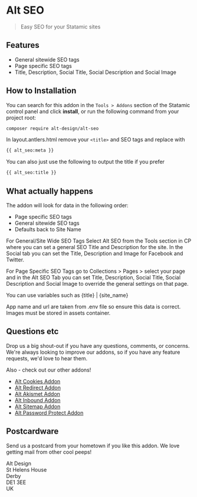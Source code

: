 # Alt SEO

> Easy SEO for your Statamic sites

## Features

- General sitewide SEO tags
- Page specific SEO tags
- Title, Description, Social Title, Social Description and Social Image


## How to Installation

You can search for this addon in the `Tools > Addons` section of the Statamic control panel and click **install**, or run the following command from your project root:

``` bash
composer require alt-design/alt-seo
```

In layout.antlers.html remove your `<title>` and SEO tags and replace with

``` bash
{{ alt_seo:meta }}
```

You can also just use the following to output the title if you prefer

``` bash
{{ alt_seo:title }}
```

## What actually happens

The addon will look for data in the following order:

- Page specific SEO tags
- General sitewide SEO tags
- Defaults back to Site Name

For General/Site Wide SEO Tags Select Alt SEO from the Tools section in CP where you can set a general SEO Title and Description for the site. In the Social tab you can set the Title, Description and Image for Facebook and Twitter.

For Page Specific SEO Tags go to Collections > Pages > select your page and in the Alt SEO Tab you can set Title, Description, Social Title, Social Description and Social Image to override the general settings on that page.

You can use variables such as {title} | {site_name}

App name and url are taken from .env file so ensure this data is correct. Images must be stored in assets container.

## Questions etc

Drop us a big shout-out if you have any questions, comments, or concerns. We're always looking to improve our addons, so if you have any feature requests, we'd love to hear them.

Also - check out our other addons!
- [Alt Cookies Addon](https://github.com/alt-design/Alt-Cookies-Addon)
- [Alt Redirect Addon](https://github.com/alt-design/Alt-Redirect-Addon)
- [Alt Akismet Addon](https://github.com/alt-design/Alt-Akismet-Addon)
- [Alt Inbound Addon](https://github.com/alt-design/Alt-Inbound-Addon)
- [Alt Sitemap Addon](https://github.com/alt-design/Alt-Sitemap-Addon)
- [Alt Password Protect Addon](https://github.com/alt-design/Alt-Password-Protect-Addon)

## Postcardware

Send us a postcard from your hometown if you like this addon. We love getting mail from other cool peeps!

Alt Design  
St Helens House  
Derby  
DE1 3EE  
UK   
